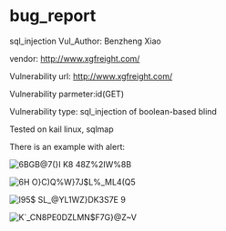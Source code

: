 # bug_report
sql_injection
Vul_Author: Benzheng Xiao

vendor: http://www.xgfreight.com/

Vulnerability url: http://www.xgfreight.com/

Vulnerability parmeter:id(GET)

Vulnerability type: sql_injection of boolean-based blind

Tested on kail linux, sqlmap

There is an example with alert:

![6BGB@7(}I K8 48Z%2IW%8B](https://user-images.githubusercontent.com/105184121/191040278-fcc4888c-4d5b-4f2a-90d0-e45ae2bd26a3.png)

![6H O}C)Q%W}7J$L%_ML4(Q5](https://user-images.githubusercontent.com/105184121/191040383-0cca2e0c-c248-46f5-a735-9af1e894ed40.png)

![I95$ SL_@YL1WZ}DK3S7E 9](https://user-images.githubusercontent.com/105184121/191040430-c2c6d6e9-fd43-4825-b79f-5b6d7823e4cf.png)

![K`_CN8PE0DZLMN$F7G}@Z~V](https://user-images.githubusercontent.com/105184121/191040481-f5ae96c1-e9ec-48a7-b223-ef3f99b25694.png)


